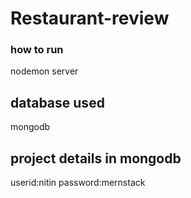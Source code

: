 # Restaurant-review

### how to run 
nodemon server

## database used 
mongodb 

## project details in mongodb
userid:nitin
password:mernstack
